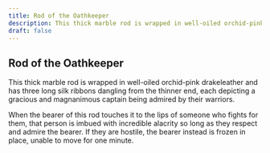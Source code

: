 ```yaml
---
title: Rod of the Oathkeeper
description: This thick marble rod is wrapped in well-oiled orchid-pink drakeleather and has three long silk ribbons dangling from the thinner end, each depicting a gracious and magnanimous captain being admire...
draft: false
---
```


## Rod of the Oathkeeper

This thick marble rod is wrapped in well-oiled orchid-pink drakeleather and has three long silk ribbons dangling from the thinner end, each depicting a gracious and magnanimous captain being admired by their warriors.

When the bearer of this rod touches it to the lips of someone who fights for them, that person is imbued with incredible alacrity so long as they respect and admire the bearer. If they are hostile, the bearer instead is frozen in place, unable to move for one minute.

